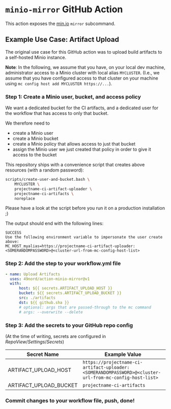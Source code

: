 # `minio-mirror` GitHub Action

This action exposes the [min.io](https://min.io/) `mirror` subcommand.

## Example Use Case: Artifact Upload

The original use case for this GitHub action was to upload build artifacts to a self-hosted Minio instance.

**Note**: In the following, we assume that you have, on your local dev machine, administrator access to a Minio cluster with local alias `MYCLUSTER`.
(I.e., we assume that you have configured access to that cluster on your machine using `mc config host add MYCLUSTER https://...`).

### Step 1: Create a Minio user, bucket, and access policy

We want a dedicated bucket for the CI artifacts, and a dedicated user for the workflow that has access to only that bucket.

We therefore need to 
* create a Minio user
* create a Minio bucket
* create a  Minio policy that allows access to just that bucket
* assign the Minio user we just created that policy in order to give it access to the bucket

This repository ships with a convenience script that creates above resources (with a random password):

```bash
scripts/create-user-and-bucket.bash \
    MYCLUSTER \
    projectname-ci-artifact-uploader \
    projectname-ci-artifacts \
    noreplace
```

Please have a look at the script before you run it on a production installation ;)

The output should end with the following lines:

```text
SUCCESS
Use the following environment variable to impersonate the user create above:
MC_HOST_myalias=https://projectname-ci-artifact-uploader:<SOMERANDOMPASSWORD>@<cluster-url-from-mc-config-host-list>
```

### Step 2: Add the step to your workflow.yml file

```yaml
- name: Upload Artifacts
  uses: 49nord/action-minio-mirror@v1
  with:
      host: ${{ secrets.ARTIFACT_UPLOAD_HOST }}
      bucket: ${{ secrets.ARTIFACT_UPLOAD_BUCKET }}
      src: ./artifacts
      dst: ${{ github.sha }}
      # optional: args that are passed-through to the mc command
      # args: --overwrite --delete
```

### Step 3: Add the secrets to your GitHub repo config

(At the time of writing, secrets are configured in *RepoView*/*Settings*/*Secrets*)

| Secret Name            | Example Value                                                                                          |
| ---------------------- | ------------------------------------------------------------------------------------------------------ |
| ARTIFACT_UPLOAD_HOST   | `https://projectname-ci-artifact-uploader:<SOMERANDOMPASSWORD>@<cluster-url-from-mc-config-host-list>` |
| ARTIFACT_UPLOAD_BUCKET | `projectname-ci-artifacts`                                                                             |

### Commit changes to your workflow file, push, done!